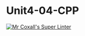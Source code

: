 # Unit4-04-CPP
[![Mr Coxall's Super Linter](https://github.com/ICS3U-Programming-MarcusW/Unit4-04-CPP/workflows/Mr%20Coxall's%20Super%20Linter/badge.svg)](https://github.com/ICS3U-Programming-MarcusW/Unit4-04-CPP/actions/)
